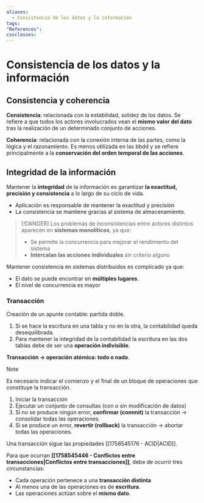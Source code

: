 ```yaml
---
aliases:
  - Consistencia de los datos y la información
tags:
"References":
cssclasses:
---
```

# Consistencia de los datos y la información

## Consistencia y coherencia

**Consistencia**: relacionada con la estabilidad, solidez de los datos. Se refiere a que todos los actores involucrados vean el **mismo valor del dato** tras la realización de un determinado conjunto de acciones.

**Coherencia**: relacionada con la conexión interna de las partes, como la lógica y el razonamiento. Es menos utilizada en las bbdd y se refiere principalmente a la **conservación del orden temporal de las acciones**.

## Integridad de la información

Mantener la **integridad** de la información es garantizar **la exactitud, precisión y consistencia** a lo largo de su ciclo de vida.
- Aplicación es responsable de mantener la exactitud y precisión
- La consistencia se mantiene gracias al sistema de almacenamiento.

>[!DANGER]
>Los problemas de inconsistencias entre actores distintos aparecen en **sistemas monolíticos**, ya que:
>- Se permite la concurrencia para mejorar el rendimiento del sistema
>- **Intercalan las acciones individuales** sin criterio alguno

Mantener consistencia en sistemas distribuidos es complicado ya que:
- El dato se puede encontrar en **múltiples lugares**.
- El nivel de concurrencia es mayor

### Transacción

Creación de un apunte contable: partida doble.
1. Si se hace la escritura en una tabla y no en la otra, la contabilidad queda desequilibrada.
2. Para mantener la integridad de la contabilidad la escritura en las dos tablas debe de ser una **operación indivisible**.

**Transacción -> operación atómica: todo o nada**.

>[!NOTE]
>Es necesario indicar el comienzo y el final de un bloque de operaciones que constituye la transacción.

1. Iniciar la transacción
2. Ejecutar un conjunto de consultas (con o sin modificación de datos)
3. Si no se produce ningún error, **confirmar (commit)** la transacción -> consolidar todas las operaciones.
4. Si se produce un error, **revertir (rollback)** la transacción -> abortar todas las operaciones.

Una transacción sigue las propiedades [[1758545176 - ACID|ACID]].

Para que ocurran **[[1758545446 - Conflictos entre transacciones|Conflictos entre transacciones]]**, debe de ocurrir tres circunstancias:
- Cada operación pertenece a una **transacción distinta**
- Al menos una de las operaciones es de **escritura**.
- Las operaciones actúan sobre el **mismo dato**.